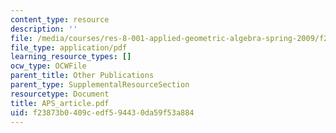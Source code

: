 ```yaml
---
content_type: resource
description: ''
file: /media/courses/res-8-001-applied-geometric-algebra-spring-2009/f23873b0409cedf594430da59f53a884_APS_article.pdf
file_type: application/pdf
learning_resource_types: []
ocw_type: OCWFile
parent_title: Other Publications
parent_type: SupplementalResourceSection
resourcetype: Document
title: APS_article.pdf
uid: f23873b0-409c-edf5-9443-0da59f53a884
---
```

